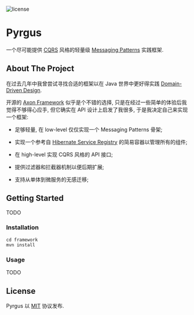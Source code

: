 ![license](https://img.shields.io/github/license/Jiankun-Zhang/Pyrgus?style=for-the-badge)

# Pyrgus

一个尽可能提供 [CQRS](https://microservices.io/patterns/data/cqrs.html)
风格的轻量级 [Messaging Patterns](https://www.enterpriseintegrationpatterns.com/patterns/messaging/) 实践框架.

## About The Project

在过去几年中我曾尝试寻找合适的框架以在 Java 世界中更好得实践 [Domain-Driven Design](https://en.wikipedia.org/wiki/Domain-driven_design).

开源的 [Axon Framework](https://developer.axoniq.io/axon-framework/overview) 似乎是个不错的选择, 只是在经过一些简单的体验后我觉得不够得心应手, 但它确实在 API
设计上启发了我很多, 于是我决定自己来实现一个框架:

* 足够轻量, 在 low-level 仅仅实现一个 Messaging Patterns 骨架;

* 实现一个参考自 [Hibernate Service Registry](https://docs.jboss.org/hibernate/orm/5.4/topical/html_single/registries/ServiceRegistries.html)
的简易容器以管理所有的组件;

* 在 high-level 实现 CQRS 风格的 API 接口;

* 提供过滤器和拦截器机制以便后期扩展;

* 支持从单体到微服务的无感迁移;

## Getting Started

TODO

### Installation

```shell
cd framework
mvn install
```

### Usage

TODO

## License

Pyrgus 以 [MIT](https://opensource.org/licenses/MIT) 协议发布.
